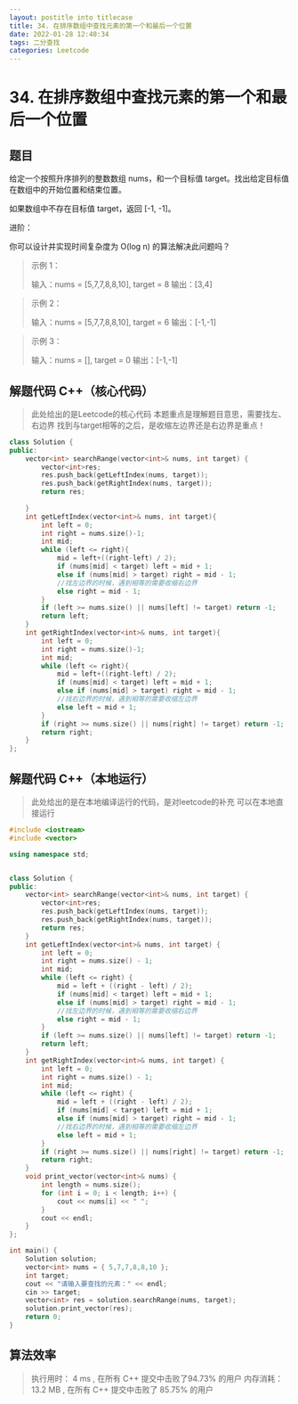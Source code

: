 ```yaml
---
layout: postitle into titlecase
title: 34. 在排序数组中查找元素的第一个和最后一个位置
date: 2022-01-28 12:40:34
tags: 二分查找
categories: Leetcode
---
```


# 34. 在排序数组中查找元素的第一个和最后一个位置
## 题目
给定一个按照升序排列的整数数组 nums，和一个目标值 target。找出给定目标值在数组中的开始位置和结束位置。

如果数组中不存在目标值 target，返回 [-1, -1]。

进阶：

你可以设计并实现时间复杂度为 O(log n) 的算法解决此问题吗？

> 示例 1：
>
> 输入：nums = [5,7,7,8,8,10], target = 8 
> 输出：[3,4] 

> 示例 2：
>
> 输入：nums = [5,7,7,8,8,10], target = 6 
> 输出：[-1,-1] 

> 示例 3：
>
> 输入：nums = [], target = 0
> 输出：[-1,-1]

## 解题代码 C++（核心代码）

> 此处给出的是Leetcode的核心代码
> 本题重点是理解题目意思，需要找左、右边界
> 找到与target相等的之后，是收缩左边界还是右边界是重点！
>

```cpp
class Solution {
public:
    vector<int> searchRange(vector<int>& nums, int target) {
        vector<int>res;
        res.push_back(getLeftIndex(nums, target));
        res.push_back(getRightIndex(nums, target));
        return res;
        
    }
    int getLeftIndex(vector<int>& nums, int target){
        int left = 0;
        int right = nums.size()-1;
        int mid;
        while (left <= right){
            mid = left+((right-left) / 2);
            if (nums[mid] < target) left = mid + 1;
            else if (nums[mid] > target) right = mid - 1;
            //找左边界的时候，遇到相等的需要收缩右边界
            else right = mid - 1;
        }
        if (left >= nums.size() || nums[left] != target) return -1;
        return left;
    }
    int getRightIndex(vector<int>& nums, int target){
        int left = 0;
        int right = nums.size()-1;
        int mid;
        while (left <= right){
            mid = left+((right-left) / 2);
            if (nums[mid] < target) left = mid + 1;
            else if (nums[mid] > target) right = mid - 1;
            //找右边界的时候，遇到相等的需要收缩左边界
            else left = mid + 1;
        }
        if (right >= nums.size() || nums[right] != target) return -1;
        return right;
    }
};
```
## 解题代码 C++（本地运行）

> 此处给出的是在本地编译运行的代码，是对leetcode的补充
> 可以在本地直接运行

```cpp
#include <iostream>
#include <vector>

using namespace std;


class Solution {
public:
	vector<int> searchRange(vector<int>& nums, int target) {
		vector<int>res;
		res.push_back(getLeftIndex(nums, target));
		res.push_back(getRightIndex(nums, target));
		return res;
	}
	int getLeftIndex(vector<int>& nums, int target) {
		int left = 0;
		int right = nums.size() - 1;
		int mid;
		while (left <= right) {
			mid = left + ((right - left) / 2);
			if (nums[mid] < target) left = mid + 1;
			else if (nums[mid] > target) right = mid - 1;
			//找左边界的时候，遇到相等的需要收缩右边界
			else right = mid - 1;
		}
		if (left >= nums.size() || nums[left] != target) return -1;
		return left;
	}
	int getRightIndex(vector<int>& nums, int target) {
		int left = 0;
		int right = nums.size() - 1;
		int mid;
		while (left <= right) {
			mid = left + ((right - left) / 2);
			if (nums[mid] < target) left = mid + 1;
			else if (nums[mid] > target) right = mid - 1;
			//找右边界的时候，遇到相等的需要收缩左边界
			else left = mid + 1;
		}
		if (right >= nums.size() || nums[right] != target) return -1;
		return right;
	}
	void print_vector(vector<int>& nums) {
		int length = nums.size();
		for (int i = 0; i < length; i++) {
			cout << nums[i] << " ";
		}
		cout << endl;
	}
};

int main() {
	Solution solution;
	vector<int> nums = { 5,7,7,8,8,10 };
	int target;
	cout << "请输入要查找的元素：" << endl;
	cin >> target;
	vector<int> res = solution.searchRange(nums, target);
	solution.print_vector(res);
	return 0;
}
```

## 算法效率

> 执行用时： 4 ms , 在所有 C++ 提交中击败了94.73% 的用户 
> 内存消耗：13.2 MB , 在所有 C++ 提交中击败了 85.75% 的用户
